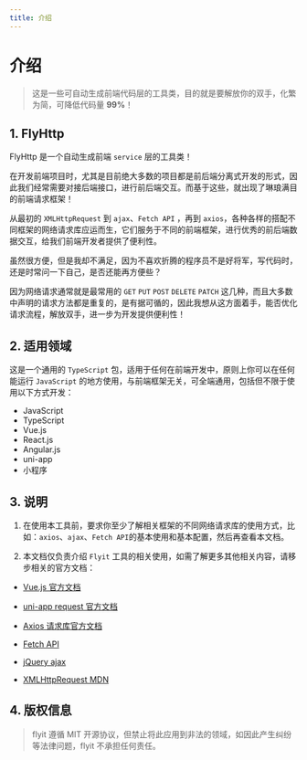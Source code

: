 ```yaml
---
title: 介绍
---
```


# 介绍

> 这是一些可自动生成前端代码层的工具类，目的就是要解放你的双手，化繁为简，可降低代码量 **99%**！

## 1. FlyHttp

FlyHttp 是一个自动生成前端 `service` 层的工具类！

在开发前端项目时，尤其是目前绝大多数的项目都是前后端分离式开发的形式，因此我们经常需要对接后端接口，进行前后端交互。而基于这些，就出现了琳琅满目的前端请求框架！

从最初的 `XMLHttpRequest` 到 `ajax`、`Fetch API` ，再到 `axios`，各种各样的搭配不同框架的网络请求库应运而生，它们服务于不同的前端框架，进行优秀的前后端数据交互，给我们前端开发者提供了便利性。

虽然很方便，但是我却不满足，因为不喜欢折腾的程序员不是好将军，写代码时，还是时常问一下自己，是否还能再方便些？

因为网络请求通常就是最常用的 `GET` `PUT` `POST` `DELETE` `PATCH` 这几种，而且大多数中声明的请求方法都是重复的，是有据可循的，因此我想从这方面着手，能否优化请求流程，解放双手，进一步为开发提供便利性！

## 2. 适用领域

这是一个通用的 `TypeScript` 包，适用于任何在前端开发中，原则上你可以在任何能运行 `JavaScript` 的地方使用，与前端框架无关，可全端通用，包括但不限于使用以下方式开发：

- JavaScript
- TypeScript
- Vue.js
- React.js
- Angular.js
- uni-app
- 小程序

## 3. 说明

1. 在使用本工具前，要求你至少了解相关框架的不同网络请求库的使用方式，比如：`axios`、`ajax`、`Fetch API`的基本使用和基本配置，然后再查看本文档。

2. 本文档仅负责介绍 `Flyit` 工具的相关使用，如需了解更多其他相关内容，请移步相关的官方文档：

- [Vue.js 官方文档](https://cn.vuejs.org/)

- [uni-app request 官方文档](https://uniapp.dcloud.net.cn/api/request/request.html#request)

- [Axios 请求库官方文档](https://axios-http.com/zh/)

- [Fetch API](https://javascript.info/fetch-api)

- [jQuery ajax](https://api.jquery.com/jQuery.ajax/)

- [XMLHttpRequest MDN](https://developer.mozilla.org/zh-CN/docs/Web/API/XMLHttpRequest)

## 4. 版权信息

> flyit 遵循 MIT 开源协议，但禁止将此应用到非法的领域，如因此产生纠纷等法律问题，flyit 不承担任何责任。
